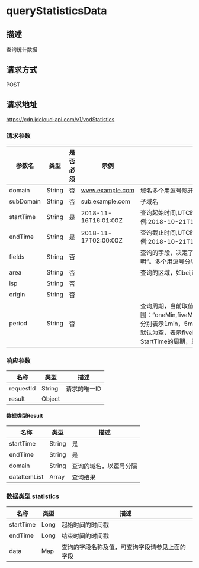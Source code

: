 # queryStatisticsData


## 描述
查询统计数据

## 请求方式
POST

## 请求地址
https://cdn.jdcloud-api.com/v1/vodStatistics

### 请求参数 

| 参数名    | 类型   | 是否必须 | 示例                 | 描述                                                         |
| --------- | ------ | -------- | -------------------- | ------------------------------------------------------------ |
| domain    | String | 否       | www.example.com      | 域名多个用逗号隔开，如果不传，则为该pin所有的点播域名        |
| subDomain | String | 否       | sub.example.com      | 子域名                                                       |
| startTime | String   | 是       | 2018-11-16T16:01:00Z | 查询起始时间,UTC时间，格式为:yyyy-MM-dd'T'HH:mm:ss'Z'，示例:2018-10-21T10:00:00Z |
| endTime   | String   | 是       | 2018-11-17T02:00:00Z | 查询截止时间,UTC时间，格式为:yyyy-MM-dd'T'HH:mm:ss'Z'，示例:2018-10-21T10:00:00Z |
| fields    | String | 否       |                      | 查询的字段，决定了查询结果中出现哪些字段，取值范围见“统计字段说明”。多个用逗号分隔。默认为空，表示查询所有字段 |
| area      | String | 否       |                      | 查询的区域，如beijing,shanghai。多个用逗号分隔               |
| isp       | String | 否       |                      |                                                              |
| origin    | String | 否       |                      |                                                              |
| period    | String | 否       |                      | 查询周期，当前取值范围：“oneMin,fiveMin,halfHour,hour,twoHour,sixHour,day,followTime”，分别表示1min，5min，半小时，1小时，2小时，6小时，1天，跟随时间。默认为空，表示fiveMin。当传入followTime时，表示按Endtime-StartTime的周期，只返回一个点 |

### 响应参数

| 名称      | 类型   | 描述         |
| --------- | ------ | ------------ |
| requestId | String | 请求的唯一ID |
| result    | Object |              |

#### 数据类型Result

| 名称         | 类型   | 描述                   |
| ------------ | ------ | ---------------------- |
| startTime | String   | 是       | 2018-11-16T16:01:00Z | 查询起始时间,UTC时间，格式为:yyyy-MM-dd'T'HH:mm:ss'Z'，示例:2018-10-21T10:00:00Z |
| endTime   | String   | 是       | 2018-11-17T02:00:00Z | 查询截止时间,UTC时间，格式为:yyyy-MM-dd'T'HH:mm:ss'Z'，示例:2018-10-21T10:00:00Z |
| domain       | String | 查询的域名，以逗号分隔 |
| dataItemList | Array  | 查询结果               |

### 数据类型 statistics

| 名称      | 类型 | 描述                                           |
| --------- | ---- | ---------------------------------------------- |
| startTime | Long | 起始时间的时间戳                               |
| endTime   | Long | 结束时间的时间戳                               |
| data      | Map  | 查询的字段名称及值，可查询字段请参见上面的字段 |
